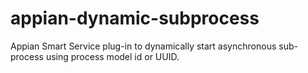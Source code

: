 # appian-dynamic-subprocess
Appian Smart Service plug-in to dynamically start asynchronous sub-process using process model id or UUID.
